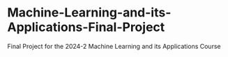 # Machine-Learning-and-its-Applications-Final-Project
Final Project for the 2024-2 Machine Learning and its Applications Course
